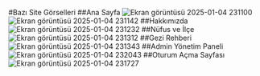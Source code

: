 #Bazı Site Görselleri
##Ana Sayfa
![Ekran görüntüsü 2025-01-04 231100](https://github.com/user-attachments/assets/dfed23c0-3288-4e73-8b5f-02765eecc29a)
![Ekran görüntüsü 2025-01-04 231142](https://github.com/user-attachments/assets/e0237df0-00d2-45a6-8780-b45438e5b8c6)
##Hakkımızda
![Ekran görüntüsü 2025-01-04 231232](https://github.com/user-attachments/assets/c66a33ae-6f5a-4679-b5eb-70e7f60ae15d)
##Nüfus ve İlçe
![Ekran görüntüsü 2025-01-04 231312](https://github.com/user-attachments/assets/c3fb8050-9b1d-4ae5-b9ae-89e8431ac690)
##Gezi Rehberi
![Ekran görüntüsü 2025-01-04 231343](https://github.com/user-attachments/assets/d019ca0c-5d68-4d65-9056-dd2fca49f104)
##Admin Yönetim Paneli
![Ekran görüntüsü 2025-01-04 232043](https://github.com/user-attachments/assets/b74e2de6-4d5c-4c7d-8647-9dec89a5d5ac)
##Oturum Açma Sayfası
![Ekran görüntüsü 2025-01-04 231727](https://github.com/user-attachments/assets/dfd30239-8f0c-4e84-981b-615893fb2942)
